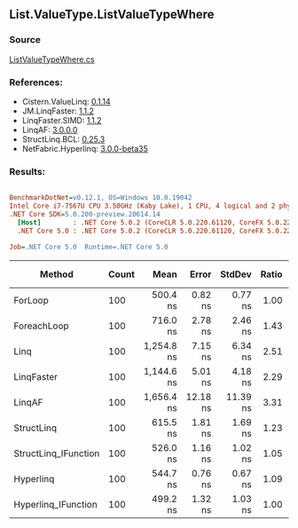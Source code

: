 ﻿## List.ValueType.ListValueTypeWhere

### Source
[ListValueTypeWhere.cs](../LinqBenchmarks/List/ValueType/ListValueTypeWhere.cs)

### References:
- Cistern.ValueLinq: [0.1.14](https://www.nuget.org/packages/Cistern.ValueLinq/0.1.14)
- JM.LinqFaster: [1.1.2](https://www.nuget.org/packages/JM.LinqFaster/1.1.2)
- LinqFaster.SIMD: [1.1.2](https://www.nuget.org/packages/LinqFaster.SIMD/1.0.3)
- LinqAF: [3.0.0.0](https://www.nuget.org/packages/LinqAF/3.0.0.0)
- StructLinq.BCL: [0.25.3](https://www.nuget.org/packages/StructLinq.BCL/0.25.3)
- NetFabric.Hyperlinq: [3.0.0-beta35](https://www.nuget.org/packages/NetFabric.Hyperlinq/3.0.0-beta35)

### Results:
``` ini

BenchmarkDotNet=v0.12.1, OS=Windows 10.0.19042
Intel Core i7-7567U CPU 3.50GHz (Kaby Lake), 1 CPU, 4 logical and 2 physical cores
.NET Core SDK=5.0.200-preview.20614.14
  [Host]        : .NET Core 5.0.2 (CoreCLR 5.0.220.61120, CoreFX 5.0.220.61120), X64 RyuJIT
  .NET Core 5.0 : .NET Core 5.0.2 (CoreCLR 5.0.220.61120, CoreFX 5.0.220.61120), X64 RyuJIT

Job=.NET Core 5.0  Runtime=.NET Core 5.0  

```
|               Method | Count |       Mean |    Error |   StdDev | Ratio | RatioSD |  Gen 0 | Gen 1 | Gen 2 | Allocated |
|--------------------- |------ |-----------:|---------:|---------:|------:|--------:|-------:|------:|------:|----------:|
|              ForLoop |   100 |   500.4 ns |  0.82 ns |  0.77 ns |  1.00 |    0.00 |      - |     - |     - |         - |
|          ForeachLoop |   100 |   716.0 ns |  2.78 ns |  2.46 ns |  1.43 |    0.00 |      - |     - |     - |         - |
|                 Linq |   100 | 1,254.8 ns |  7.15 ns |  6.34 ns |  2.51 |    0.01 | 0.0648 |     - |     - |     136 B |
|           LinqFaster |   100 | 1,144.6 ns |  5.01 ns |  4.18 ns |  2.29 |    0.01 | 2.4433 |     - |     - |    5112 B |
|               LinqAF |   100 | 1,656.4 ns | 12.18 ns | 11.39 ns |  3.31 |    0.02 |      - |     - |     - |         - |
|           StructLinq |   100 |   615.5 ns |  1.81 ns |  1.69 ns |  1.23 |    0.00 | 0.0191 |     - |     - |      40 B |
| StructLinq_IFunction |   100 |   526.0 ns |  1.16 ns |  1.02 ns |  1.05 |    0.00 |      - |     - |     - |         - |
|            Hyperlinq |   100 |   544.7 ns |  0.76 ns |  0.67 ns |  1.09 |    0.00 |      - |     - |     - |         - |
|  Hyperlinq_IFunction |   100 |   499.2 ns |  1.32 ns |  1.03 ns |  1.00 |    0.00 |      - |     - |     - |         - |
